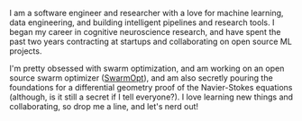 I am a software engineer and researcher with a love for machine learning, 
data engineering, and building intelligent pipelines and research tools.
I began my career in cognitive neuroscience research, and have spent the past 
two years contracting at startups and collaborating on open source ML projects.

I'm pretty obsessed with swarm optimization, and am working on an open source swarm optimizer ([SwarmOpt](https://github.com/SioKCronin/SwarmOpt)), 
and am also secretly pouring the foundations for a differential geometry proof of the Navier-Stokes 
equations (although, is it still a secret if I tell everyone?). I love learning new 
things and collaborating, so drop me a line, and let's nerd out!
